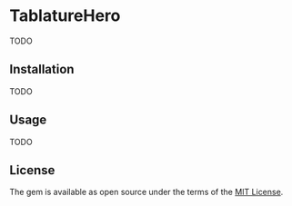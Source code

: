 # TablatureHero

TODO

## Installation

TODO

## Usage

TODO

## License

The gem is available as open source under the terms of the [MIT License](https://opensource.org/licenses/MIT).

